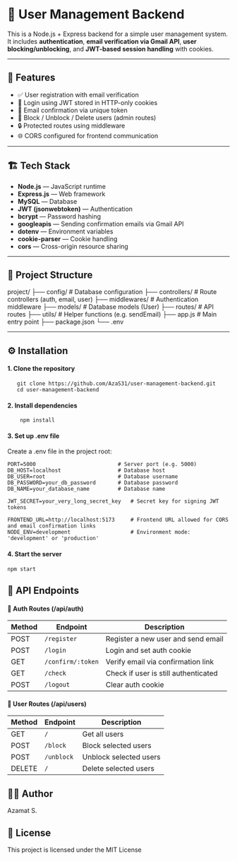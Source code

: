 # 🧰 User Management Backend

This is a Node.js + Express backend for a simple user management system.  
It includes **authentication**, **email verification via Gmail API**, **user blocking/unblocking**, and **JWT-based session handling** with cookies.

---

## 📌 Features

- ✅ User registration with email verification  
- 🔐 Login using JWT stored in HTTP-only cookies  
- 📨 Email confirmation via unique token  
- 🚫 Block / Unblock / Delete users (admin routes)  
- 🔒 Protected routes using middleware  
- 🌐 CORS configured for frontend communication

---

## 🏗️ Tech Stack

- **Node.js** — JavaScript runtime  
- **Express.js** — Web framework  
- **MySQL** — Database  
- **JWT (jsonwebtoken)** — Authentication  
- **bcrypt** — Password hashing  
- **googleapis** — Sending confirmation emails via Gmail API  
- **dotenv** — Environment variables  
- **cookie-parser** — Cookie handling  
- **cors** — Cross-origin resource sharing

---

## 📁 Project Structure

project/
├── config/ # Database configuration
├── controllers/ # Route controllers (auth, email, user)
├── middlewares/ # Authentication middleware
├── models/ # Database models (User)
├── routes/ # API routes
├── utils/ # Helper functions (e.g. sendEmail)
├── app.js # Main entry point
├── package.json
└── .env


---

## ⚙️ Installation

#### 1. Clone the repository
```
   git clone https://github.com/AzaS31/user-management-backend.git
   cd user-management-backend
```
#### 2. Install dependencies
```
    npm install
```
#### 3. Set up .env file
Create a .env file in the project root:
```
PORT=5000                          # Server port (e.g. 5000)
DB_HOST=localhost                  # Database host
DB_USER=root                       # Database username
DB_PASSWORD=your_db_password       # Database password
DB_NAME=your_database_name         # Database name

JWT_SECRET=your_very_long_secret_key   # Secret key for signing JWT tokens

FRONTEND_URL=http://localhost:5173     # Frontend URL allowed for CORS and email confirmation links
NODE_ENV=development                   # Environment mode: 'development' or 'production'

```
#### 4. Start the server
```
npm start
```

## 🧪 API Endpoints
#### 🔑 Auth Routes (/api/auth)
| Method | Endpoint          | Description                          |
| ------ | ----------------- | ------------------------------------ |
| POST   | `/register`       | Register a new user and send email   |
| POST   | `/login`          | Login and set auth cookie            |
| GET    | `/confirm/:token` | Verify email via confirmation link   |
| GET    | `/check`          | Check if user is still authenticated |
| POST   | `/logout`         | Clear auth cookie                    |

#### 👤 User Routes (/api/users)
| Method | Endpoint   | Description            |
| ------ | ---------- | ---------------------- |
| GET    | `/`        | Get all users          |
| POST   | `/block`   | Block selected users   |
| POST   | `/unblock` | Unblock selected users |
| DELETE | `/`        | Delete selected users  |

## 🧑‍💻 Author

Azamat S.

## 🪪 License

This project is licensed under the MIT License
